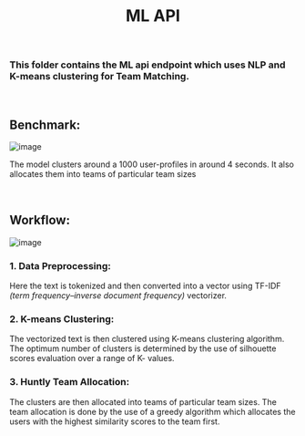 <h1 align="center">ML API </h1> 
<br>
<h3>This folder contains the ML api endpoint which uses NLP and K-means clustering for Team Matching.</h3>

<br/>

## Benchmark: 
![image](https://user-images.githubusercontent.com/72497928/195684906-1aa69251-c2e3-4921-9ddb-e10ff3d0082c.png)

<p> The model clusters around a 1000 user-profiles in around 4 seconds. It also allocates them into teams of particular team sizes<p>

<br/>

## Workflow: 
  
  ![image](https://user-images.githubusercontent.com/72497928/195720513-d6f35d5e-8172-48da-a7af-1e8f9e58206d.png)


### 1. Data Preprocessing:
Here the text is tokenized and then converted into a vector using TF-IDF <i>(term frequency–inverse document frequency)</i> vectorizer.

### 2. K-means Clustering:
The vectorized text is then clustered using K-means clustering algorithm. The optimum number of clusters is determined by the use of silhouette scores evaluation over a range of K- values.

### 3. Huntly Team Allocation:
The clusters are then allocated into teams of particular team sizes. The team allocation is done by the use of a greedy algorithm which allocates the users with the highest similarity scores to the team first.
